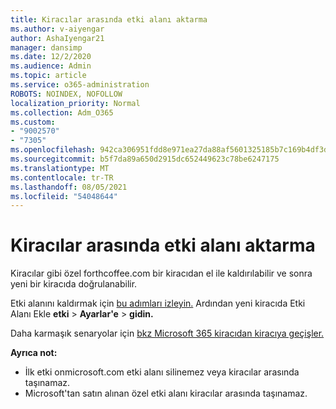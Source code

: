 ```yaml
---
title: Kiracılar arasında etki alanı aktarma
ms.author: v-aiyengar
author: AshaIyengar21
manager: dansimp
ms.date: 12/2/2020
ms.audience: Admin
ms.topic: article
ms.service: o365-administration
ROBOTS: NOINDEX, NOFOLLOW
localization_priority: Normal
ms.collection: Adm_O365
ms.custom:
- "9002570"
- "7305"
ms.openlocfilehash: 942ca306951fdd8e971ea27da88af5601325185b7c169b4df3dfd9e43e1650c5
ms.sourcegitcommit: b5f7da89a650d2915dc652449623c78be6247175
ms.translationtype: MT
ms.contentlocale: tr-TR
ms.lasthandoff: 08/05/2021
ms.locfileid: "54048644"
---
```

# <a name="transfer-domain-between-tenants"></a>Kiracılar arasında etki alanı aktarma

Kiracılar gibi özel forthcoffee.com bir kiracıdan el ile kaldırılabilir ve sonra yeni bir kiracıda doğrulanabilir.

Etki alanını kaldırmak için [bu adımları izleyin.](https://docs.microsoft.com/microsoft-365/admin/get-help-with-domains/remove-a-domain) Ardından yeni kiracıda Etki Alanı Ekle **etki**  >  **Ayarlar'e**  >  **gidin.**

Daha karmaşık senaryolar için [bkz Microsoft 365 kiracıdan kiracıya geçişler.](https://docs.microsoft.com/microsoft-365/enterprise/microsoft-365-tenant-to-tenant-migrations)

**Ayrıca not:**
- İlk etki onmicrosoft.com etki alanı silinemez veya kiracılar arasında taşınamaz.
- Microsoft'tan satın alınan özel etki alanı kiracılar arasında taşınamaz.